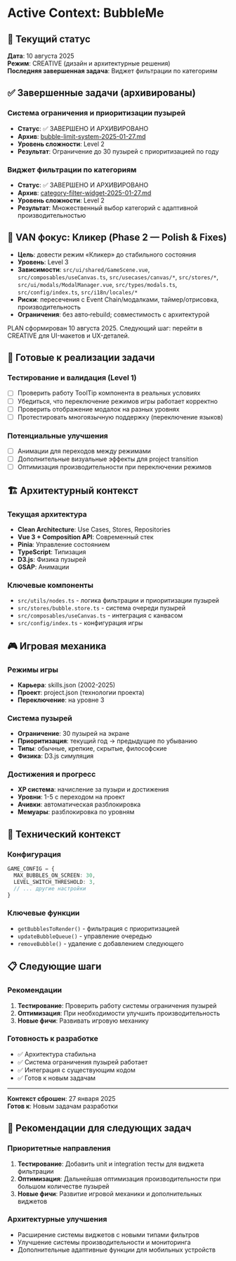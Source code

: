 # Active Context: BubbleMe

## 🎯 Текущий статус
**Дата**: 10 августа 2025  
**Режим**: CREATIVE (дизайн и архитектурные решения)  
**Последняя завершенная задача**: Виджет фильтрации по категориям

## ✅ Завершенные задачи (архивированы)

### Система ограничения и приоритизации пузырей
- **Статус**: ✅ ЗАВЕРШЕНО И АРХИВИРОВАНО
- **Архив**: [bubble-limit-system-2025-01-27.md](archive/bubble-limit-system-2025-01-27.md)
- **Уровень сложности**: Level 2
- **Результат**: Ограничение до 30 пузырей с приоритизацией по году

### Виджет фильтрации по категориям
- **Статус**: ✅ ЗАВЕРШЕНО И АРХИВИРОВАНО
- **Архив**: [category-filter-widget-2025-01-27.md](archive/category-filter-widget-2025-01-27.md)
- **Уровень сложности**: Level 2
- **Результат**: Множественный выбор категорий с адаптивной производительностью

## 🔎 VAN фокус: Кликер (Phase 2 — Polish & Fixes)
- **Цель**: довести режим «Кликер» до стабильного состояния
- **Уровень**: Level 3
- **Зависимости**: `src/ui/shared/GameScene.vue`, `src/composables/useCanvas.ts`, `src/usecases/canvas/*`, `src/stores/*`, `src/ui/modals/ModalManager.vue`, `src/types/modals.ts`, `src/config/index.ts`, `src/i18n/locales/*`
- **Риски**: пересечения с Event Chain/модалками, таймер/отрисовка, производительность
- **Ограничения**: без авто‑rebuild; совместимость с архитектурой

PLAN сформирован 10 августа 2025. Следующий шаг: перейти в CREATIVE для UI-макетов и UX-деталей.

## 🔄 Готовые к реализации задачи

### Тестирование и валидация (Level 1)
- [ ] Проверить работу ToolTip компонента в реальных условиях
- [ ] Убедиться, что переключение режимов игры работает корректно
- [ ] Проверить отображение модалок на разных уровнях
- [ ] Протестировать многоязычную поддержку (переключение языков)

### Потенциальные улучшения
- [ ] Анимации для переходов между режимами
- [ ] Дополнительные визуальные эффекты для project transition
- [ ] Оптимизация производительности при переключении режимов

## 🏗️ Архитектурный контекст

### Текущая архитектура
- **Clean Architecture**: Use Cases, Stores, Repositories
- **Vue 3 + Composition API**: Современный стек
- **Pinia**: Управление состоянием
- **TypeScript**: Типизация
- **D3.js**: Физика пузырей
- **GSAP**: Анимации

### Ключевые компоненты
- `src/utils/nodes.ts` - логика фильтрации и приоритизации пузырей
- `src/stores/bubble.store.ts` - система очереди пузырей
- `src/composables/useCanvas.ts` - интеграция с канвасом
- `src/config/index.ts` - конфигурация игры

## 🎮 Игровая механика

### Режимы игры
- **Карьера**: skills.json (2002-2025)
- **Проект**: project.json (технологии проекта)
- **Переключение**: на уровне 3

### Система пузырей
- **Ограничение**: 30 пузырей на экране
- **Приоритизация**: текущий год → предыдущие по убыванию
- **Типы**: обычные, крепкие, скрытые, философские
- **Физика**: D3.js симуляция

### Достижения и прогресс
- **XP система**: начисление за пузыри и достижения
- **Уровни**: 1-5 с переходом на проект
- **Ачивки**: автоматическая разблокировка
- **Мемуары**: разблокировка по уровням

## 🔧 Технический контекст

### Конфигурация
```typescript
GAME_CONFIG = {
  MAX_BUBBLES_ON_SCREEN: 30,
  LEVEL_SWITCH_THRESHOLD: 3,
  // ... другие настройки
}
```

### Ключевые функции
- `getBubblesToRender()` - фильтрация с приоритизацией
- `updateBubbleQueue()` - управление очередью
- `removeBubble()` - удаление с добавлением следующего

## 📋 Следующие шаги

### Рекомендации
1. **Тестирование**: Проверить работу системы ограничения пузырей
2. **Оптимизация**: При необходимости улучшить производительность
3. **Новые фичи**: Развивать игровую механику

### Готовность к разработке
- ✅ Архитектура стабильна
- ✅ Система ограничения пузырей работает
- ✅ Интеграция с существующим кодом
- ✅ Готов к новым задачам

---
**Контекст сброшен**: 27 января 2025  
**Готов к**: Новым задачам разработки

## 🎯 Рекомендации для следующих задач

### Приоритетные направления
1. **Тестирование**: Добавить unit и integration тесты для виджета фильтрации
2. **Оптимизация**: Дальнейшая оптимизация производительности при большом количестве пузырей
3. **Новые фичи**: Развитие игровой механики и дополнительных виджетов

### Архитектурные улучшения
- Расширение системы виджетов с новыми типами фильтров
- Улучшение системы производительности и мониторинга
- Дополнительные адаптивные функции для мобильных устройств 